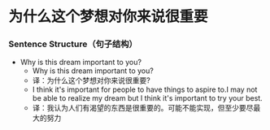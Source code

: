 # 为什么这个梦想对你来说很重要

### Sentence Structure（句子结构）

- Why is this dream important to you?
  - Why is this dream important to you?
  - 译：为什么这个梦想对你来说很重要?
  - I think it's important for people to have things to aspire to.I may not be able to realize my dream but I think it's important to try your best.
  - 译：我认为人们有渴望的东西是很重要的。可能不能实现，但至少要尽最大的努力
